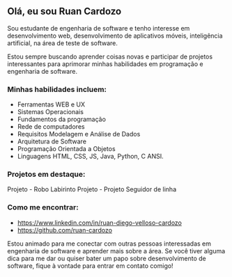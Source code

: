 ## Olá, eu sou Ruan Cardozo

Sou estudante de engenharia de software e tenho interesse em desenvolvimento web, desenvolvimento de aplicativos móveis, inteligência artificial, na área de teste de software. 

Estou sempre buscando aprender coisas novas e participar de projetos interessantes para aprimorar minhas habilidades em programação e engenharia de software.

### Minhas habilidades incluem:
* Ferramentas WEB e UX
* Sistemas Operacionais
* Fundamentos da programação
* Rede de computadores
* Requisitos Modelagem e Análise de Dados
* Arquitetura de Software
* Programação Orientada a Objetos
* Linguagens HTML, CSS, JS, Java, Python, C ANSI.
 
### Projetos em destaque:

Projeto - Robo Labirinto
Projeto - Projeto Seguidor de linha

### Como me encontrar:

- https://www.linkedin.com/in/ruan-diego-velloso-cardozo
- https://github.com/ruan-cardozo

Estou animado para me conectar com outras pessoas interessadas em engenharia de software e aprender mais sobre a área. Se você tiver alguma dica para me dar ou quiser bater um papo sobre desenvolvimento de software, fique à vontade para entrar em contato comigo!
